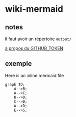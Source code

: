 # wiki-mermaid

## notes

il faut avoir un répertoire `output/`

[à propos du GITHUB_TOKEN](https://docs.github.com/en/actions/reference/authentication-in-a-workflow)

## exemple

Here is an inline mermaid file

```mermaid
graph TD;
    A-->B;
    A-->C;
    B-->D;
    C-->D;
    W-->D;
    E-->S;
```
